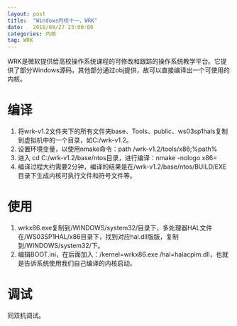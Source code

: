 ```yaml
---
layout: post
title:  "Windows内核十一、WRK"
date:   2018/09/27 23:00:00
categories: 内核
tag: WRK
---
```


WRK是微软提供给高校操作系统课程的可修改和跟踪的操作系统教学平台。它提供了部分Windows源码，其他部分通过obj提供，故可以直接编译出一个可使用的内核。

# 编译

1. 将wrk-v1.2文件夹下的所有文件夹base、Tools、public、ws03sp1hals复制到虚拟机中的一个目录，如C:/wrk-v1.2。
2. 设置环境变量，以使用nmake命令：path /wrk-v1.2/tools/x86;%path%
3. 进入 cd C:/wrk-v1.2/base/ntos目录，进行编译：nmake -nologo x86=
4. 编译过程大约需要2分钟，编译的结果是在/wrk-v1.2/base/ntos/BUILD/EXE目录下生成内核可执行文件和符号文件等。

# 使用

1. wrkx86.exe复制到/WINDOWS/system32/目录下，多处理器HAL文件在/WS03SP1HAL/x86目录下，找到对应hal.dll版版，复制到/WINDOWS/system32/下。
2. 编辑BOOT.ini，在后面加入：/kernel=wrkx86.exe /hal=halacpim.dll，也就是告诉系统使用我们自己编译的内核启动。

# 调试

同双机调试。